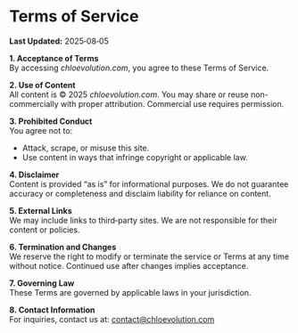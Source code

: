 # Terms of Service


**Last Updated:** 2025‑08‑05

**1. Acceptance of Terms**  
By accessing *chloevolution.com*, you agree to these Terms of Service.

**2. Use of Content**  
All content is © 2025 *chloevolution.com*. You may share or reuse non-commercially with proper attribution. Commercial use requires permission.

**3. Prohibited Conduct**  
You agree not to:
- Attack, scrape, or misuse this site.
- Use content in ways that infringe copyright or applicable law.

**4. Disclaimer**  
Content is provided “as is” for informational purposes. We do not guarantee accuracy or completeness and disclaim liability for reliance on content.

**5. External Links**  
We may include links to third‑party sites. We are not responsible for their content or policies.

**6. Termination and Changes**  
We reserve the right to modify or terminate the service or Terms at any time without notice. Continued use after changes implies acceptance.

**7. Governing Law**  
These Terms are governed by applicable laws in your jurisdiction.

**8. Contact Information**  
For inquiries, contact us at: contact@chloevolution.com

